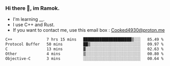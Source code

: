 ### Hi there 👋, im Ramok.

- I'm learning __.
- I use C++ and Rust.
- If you want to contact me, use this email box : Cooked4930@proton.me

<!--START_SECTION:waka-->

```txt
C++               7 hrs 15 mins   █████████████████████▒░░░   85.49 %
Protocol Buffer   50 mins         ██▒░░░░░░░░░░░░░░░░░░░░░░   09.97 %
C                 13 mins         ▓░░░░░░░░░░░░░░░░░░░░░░░░   02.63 %
Other             4 mins          ▒░░░░░░░░░░░░░░░░░░░░░░░░   00.80 %
Objective-C       3 mins          ░░░░░░░░░░░░░░░░░░░░░░░░░   00.64 %
```

<!--END_SECTION:waka-->
